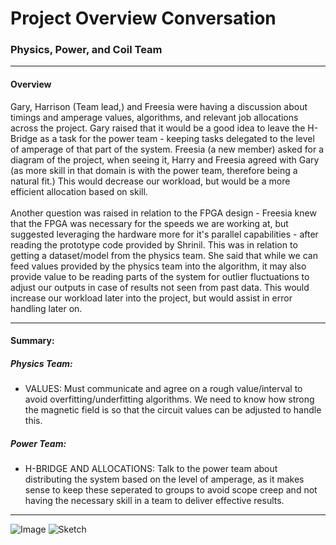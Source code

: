 # Project Overview Conversation

### Physics, Power, and Coil Team

---

#### Overview

Gary, Harrison (Team lead,) and Freesia were having a discussion about timings and amperage values, algorithms, and relevant job allocations across the project. Gary raised that it would be a good idea to leave the H-Bridge as a task for the power team - keeping tasks delegated to the level of amperage of that part of the system. Freesia (a new member) asked for a diagram of the project, when seeing it, Harry and Freesia agreed with Gary (as more skill in that domain is with the power team, therefore being a natural fit.) This would decrease our workload, but would be a more efficient allocation based on skill.
<br> <br>
Another question was raised in relation to the FPGA design - Freesia knew that the FPGA was necessary for the speeds we are working at, but suggested leveraging the hardware more for it's parallel capabilities - after reading the prototype code provided by Shrinil. This was in relation to getting a dataset/model from the physics team. She said that while we can feed values provided by the physics team into the algorithm, it may also provide value to be reading parts of the system for outlier fluctuations to adjust our outputs in case of results not seen from past data. This would increase our workload later into the project, but would assist in error handling later on.

---

#### Summary:

##### Physics Team:

- VALUES: Must communicate and agree on a rough value/interval to avoid overfitting/underfitting algorithms. We need to know how strong the magnetic field is so that the circuit values can be adjusted to handle this.
  <br>

##### Power Team:

- H-BRIDGE AND ALLOCATIONS: Talk to the power team about distributing the system based on the level of amperage, as it makes sense to keep these seperated to groups to avoid scope creep and not having the necessary skill in a team to deliver effective results.

---

![Image](gary-18-2-25.png)
![Sketch](sketch.png)
